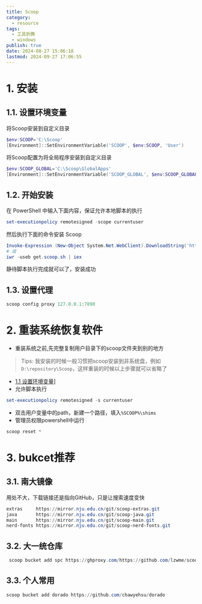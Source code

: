 ```yaml
---
title: Scoop
category:
  - resource
tags:
  - 工具折腾
  - windows
publish: true
date: 2024-08-27 15:06:18
lastmod: 2024-09-27 17:06:55
---
```

# 1. 安装

## 1.1. 设置环境变量

将Scoop安装到自定义目录

```powershell
$env:SCOOP='C:\Scoop'
[Environment]::SetEnvironmentVariable('SCOOP', $env:SCOOP, 'User')
```

将Scoop配置为将全局程序安装到自定义目录

```powershell
$env:SCOOP_GLOBAL='C:\Scoop\GlobalApps'
[Environment]::SetEnvironmentVariable('SCOOP_GLOBAL', $env:SCOOP_GLOBAL, 'Machine')
```

## 1.2. 开始安装

在 PowerShell 中输入下面内容，保证允许本地脚本的执行

```powershell
set-executionpolicy remotesigned -scope currentuser
```

然后执行下面的命令安装 Scoop

```powershell
Invoke-Expression (New-Object System.Net.WebClient).DownloadString('https://get.scoop.sh')
# 或
iwr -useb get.scoop.sh | iex
```

静待脚本执行完成就可以了，安装成功

## 1.3. 设置代理

```powershell
scoop config proxy 127.0.0.1:7890
```

# 2. 重装系统恢复软件

+ 重装系统之前,先完整复制用户目录下的scoop文件夹到别的地方

> Tips: 我安装的时候一般习惯把scoop安装到非系统盘，例如`D:\repository\Scoop`，这样重装的时候以上步骤就可以省略了



- [1.1 设置环境变量](#1.1%20设置环境变量)]
- 允许脚本执行

```powershell
set-executionpolicy remotesigned -s currentuser
```

- 双击用户变量中的path，新建一个路径，填入`%SCOOP%\shims`
- 管理员权限powershell中运行

```powershell
scoop reset *
```

# 3. bukcet推荐

## 3.1. 南大镜像

用处不大，下载链接还是指向GitHub，只是让搜索速度变快

```powershell
extras     https://mirror.nju.edu.cn/git/scoop-extras.git
java       https://mirror.nju.edu.cn/git/scoop-java.git
main       https://mirror.nju.edu.cn/git/scoop-main.git
nerd-fonts https://mirror.nju.edu.cn/git/scoop-nerd-fonts.git
```

## 3.2. 大一统仓库

```powershell
 scoop bucket add spc https://ghproxy.com/https://github.com/lzwme/scoop-proxy-cn
```

## 3.3. 个人常用

```powershell
scoop bucket add dorado https://github.com/chawyehsu/dorado
```